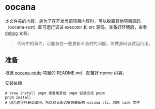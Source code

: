 # oocana

本文件夹的内容，是为了在开发当前项目内容时，可以脱离其他项目源码（oocana-rust）即可运行调试 executor 和 src 源码。准备好环境后，查看 [debug](../docs/debug.md) 文档。

> 代码中的事件，可能存在一些更新不及时的问题，仅做源码调试运行用。

## 准备

根据 [oocana-node](https://github.com/oomol/oocana-node) 项目的 README.md，配置好 npmrc 内容。

安装依赖

```shell
# brew install pnpm 或者用其他 pnpm 安装方式 pnpm
pnpm install
# 因为这里只是调试用，所以默认永远安装最新的 oocana cli，忽略 lock 文件
```